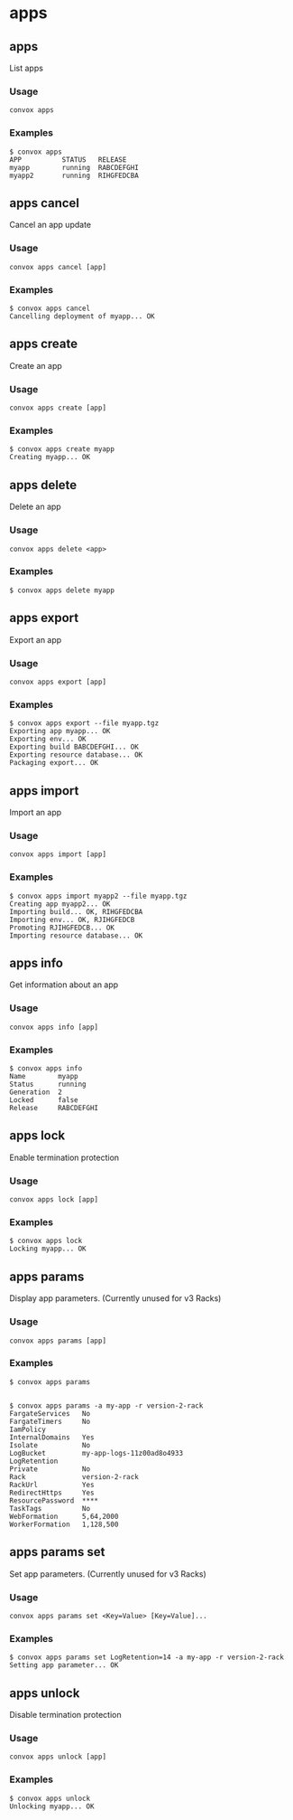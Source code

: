 # apps

## apps

List apps

### Usage

    convox apps

### Examples

    $ convox apps
    APP          STATUS   RELEASE
    myapp        running  RABCDEFGHI
    myapp2       running  RIHGFEDCBA

## apps cancel

Cancel an app update

### Usage

    convox apps cancel [app]

### Examples

    $ convox apps cancel
    Cancelling deployment of myapp... OK

## apps create

Create an app

### Usage

    convox apps create [app]

### Examples

    $ convox apps create myapp
    Creating myapp... OK

## apps delete

Delete an app

### Usage

    convox apps delete <app>

### Examples

    $ convox apps delete myapp

## apps export

Export an app

### Usage

    convox apps export [app]

### Examples

    $ convox apps export --file myapp.tgz
    Exporting app myapp... OK
    Exporting env... OK
    Exporting build BABCDEFGHI... OK
    Exporting resource database... OK
    Packaging export... OK

## apps import

Import an app

### Usage

    convox apps import [app]

### Examples

    $ convox apps import myapp2 --file myapp.tgz
    Creating app myapp2... OK
    Importing build... OK, RIHGFEDCBA
    Importing env... OK, RJIHGFEDCB
    Promoting RJIHGFEDCB... OK
    Importing resource database... OK

## apps info

Get information about an app

### Usage

    convox apps info [app]

### Examples

    $ convox apps info
    Name        myapp
    Status      running
    Generation  2
    Locked      false
    Release     RABCDEFGHI

## apps lock

Enable termination protection

### Usage

    convox apps lock [app]

### Examples

    $ convox apps lock
    Locking myapp... OK

## apps params

Display app parameters.  (Currently unused for v3 Racks)

### Usage

    convox apps params [app]

### Examples

    $ convox apps params


    $ convox apps params -a my-app -r version-2-rack
    FargateServices   No
    FargateTimers     No
    IamPolicy
    InternalDomains   Yes
    Isolate           No
    LogBucket         my-app-logs-11z00ad8o4933
    LogRetention
    Private           No
    Rack              version-2-rack
    RackUrl           Yes
    RedirectHttps     Yes
    ResourcePassword  ****
    TaskTags          No
    WebFormation      5,64,2000
    WorkerFormation   1,128,500
    

## apps params set

Set app parameters.  (Currently unused for v3 Racks)

### Usage

    convox apps params set <Key=Value> [Key=Value]...

### Examples

    $ convox apps params set LogRetention=14 -a my-app -r version-2-rack
    Setting app parameter... OK

## apps unlock

Disable termination protection

### Usage

    convox apps unlock [app]

### Examples

    $ convox apps unlock
    Unlocking myapp... OK

